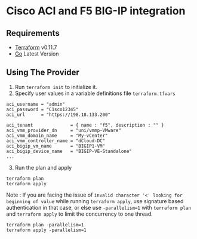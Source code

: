 # Cisco ACI and F5 BIG-IP integration
Requirements
------------
- [Terraform](https://www.terraform.io/downloads.html) v0.11.7
- [Go](https://golang.org/doc/install) Latest Version

Using The Provider
------------
1. Run `terraform init` to initialize it.
2. Specify user values in a variable definitions file `terraform.tfvars`
```hcl
aci_username = "admin"
aci_password = "C1sco12345"
aci_url      = "https://198.18.133.200"

aci_tenant              = { name : "f5", description : "" }
aci_vmm_provider_dn     = "uni/vmmp-VMware"
aci_vmm_domain_name     = "My-vCenter"
aci_vmm_controller_name = "dCloud-DC"
aci_bigip_vm_name       = "BIGIP1-VM"
aci_bigip_device_name   = "BIGIP-VE-Standalone"
...
```
3. Run the plan and apply
```
terraform plan
terraform apply
```

Note : If you are facing the issue of `invalid character '<' looking for beginning of value` while running `terraform apply`, use signature based authentication in that case, or else use `-parallelism=1` with `terraform plan` and `terraform apply` to limit the concurrency to one thread.

```
terraform plan -parallelism=1
terraform apply -parallelism=1
```  
